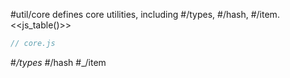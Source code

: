 #util/core defines core utilities, including #/types, #/hash, #/item.
<<js_table()>>

```js_removed:core.js
// core.js
```

#_/types
#_/hash 
#_/item